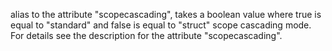 alias to the attribute "scopecascading", takes a boolean value where true is equal to "standard" and false is equal to "struct" scope cascading mode.
			For details see the description for the attribute "scopecascading".